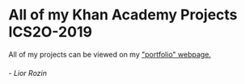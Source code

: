 # All of my Khan Academy Projects ICS2O-2019

All of my projects can be viewed on my ["portfolio" webpage.](https://zayatsoff.github.io/Winter2019ICS2OTermWork/)

###### - Lior Rozin 
